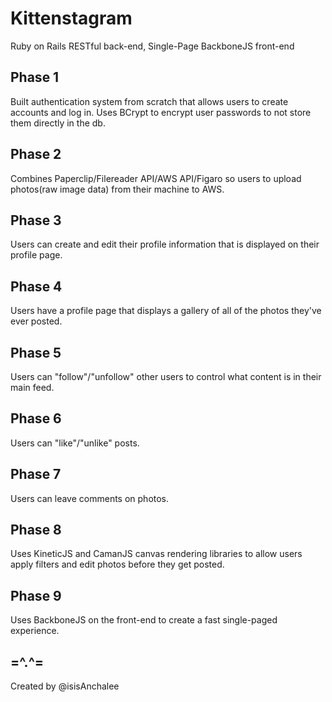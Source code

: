 Kittenstagram
=============
Ruby on Rails RESTful back-end, Single-Page BackboneJS front-end

Phase 1
---------
Built authentication system from scratch that allows users to create accounts and log in.
Uses BCrypt to encrypt user passwords to not store them directly in the db.

Phase 2
---------
Combines Paperclip/Filereader API/AWS API/Figaro so users to upload photos(raw image data) from their machine to AWS.

Phase 3
---------
Users can create and edit their profile information that is displayed on their profile page.

Phase 4
--------
Users have a profile page that displays a gallery of all of the photos they've ever posted.

Phase 5
--------
Users can "follow"/"unfollow" other users to control what content is in their main feed.

Phase 6
--------
Users can "like"/"unlike" posts.

Phase 7
--------
Users can leave comments on photos.

Phase 8
--------
Uses KineticJS and CamanJS canvas rendering libraries to allow users apply filters and edit photos before they get posted.

Phase 9
--------
Uses BackboneJS on the front-end to create a fast single-paged experience.

=^.^=
-----
Created by @isisAnchalee

